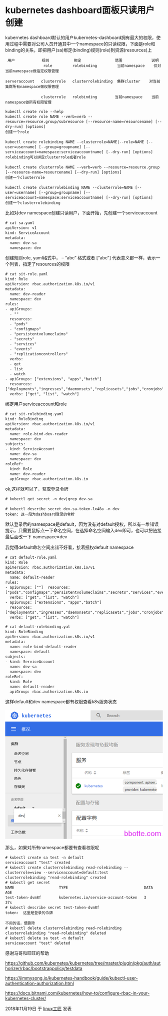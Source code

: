 # kubernetes dashboard面板只读用户创建

kubernetes dashboard默认的用户kubernetes-dashboard拥有最大的权限，使用过程中需要对公司人员开通其中一个namespace的只读权限，下面是role和binding的关系，即把用户(sa)绑定(binding)规则(role)到资源(resources)上

```
 用户            规则           绑定               范围             说明
                 role         rolebinding         当前namespace    仅对当前namespace做指定权限管理
					    
serveraccount   clusterrole   clusterrolebinding  集群cluster	   对当前集群所有namespace做权限管理
 
                clusterrole   rolebinding        当前namespace    当前namespace做所有权限管理
```

```
kubectl create role --help
kubectl create role NAME --verb=verb --resource=resource.group/subresource [--resource-name=resourcename] [--dry-run] [options]
创建一个role
 
kubectl create rolebinding NAME --clusterrole=NAME|--role=NAME [--user=username] [--group=groupname] [--serviceaccount=namespace:serviceaccountname] [--dry-run] [options]
rolebinding可以绑定clusterrole或者role
 
kubectl create clusterrole NAME --verb=verb --resource=resource.group [--resource-name=resourcename] [--dry-run] [options]
创建一个clusterrole
 
kubectl create clusterrolebinding NAME --clusterrole=NAME [--user=username] [--group=groupname] [--serviceaccount=namespace:serviceaccountname] [--dry-run] [options]
创建一个clusterrolebinding
```

比如对dev namespace创建只读用户，下面开始，先创建一个serviceaccount

```
# cat sa.yaml 
apiVersion: v1
kind: ServiceAccount
metadata:
  name: dev-sa
  namespace: dev
```

创建规则role,  yaml格式中， – “abc” 格式或者 [“abc”] 代表意义都一样，表示一个列表，指定了resources的权限

```
# cat sit-role.yaml 
kind: Role
apiVersion: rbac.authorization.k8s.io/v1
metadata:
  name: dev-reader
  namespace: dev
rules:
- apiGroups:
  - ""
  resources:
  - "pods"
  - "configmaps"
  - "persistentvolumeclaims"
  - "secrets"
  - "services"
  - "events"
  - "replicationcontrollers"
  verbs:
  - get
  - list
  - watch
- apiGroups: ["extensions", "apps","batch"]
  resources: ["deployments","ingresses","daemonsets","replicasets","jobs","cronjobs","statefulsets"]
  verbs: ["get", "list", "watch"]
```

绑定用户serviceaccount和role

```
# cat sit-rolebinding.yaml 
kind: RoleBinding
apiVersion: rbac.authorization.k8s.io/v1
metadata:
  name: role-bind-dev-reader
  namespace: dev
subjects:
- kind: ServiceAccount
  name: dev-sa
  namespace: dev
roleRef:
  kind: Role
  name: dev-reader
  apiGroup: rbac.authorization.k8s.io
```

ok,这样就可以了，获取登录令牌

```
# kubectl get secret -n dev|grep dev-sa
 
# kubectl describe secret dev-sa-token-lx48a -n dev
token: 这一段为dashboard登录的令牌
```

默认登录后的namespace是default，因为没有对default授权，所以有一堆错误提示，只需要鼠标点一下命名空间，在选择命名空间输入dev即可，也可以把链接最后面改一下 namespace=dev

我觉得default命名空间出错不好看，接着授权default namespace

```
# cat default-role.yaml
kind: Role
apiVersion: rbac.authorization.k8s.io/v1
metadata:
  name: default-reader
rules:
- apiGroups: [""]  resources: ["pods","configmaps","persistentvolumeclaims","secrets","services","events","replicationcontrollers"]
  verbs: ["get", "list", "watch"]
- apiGroups: ["extensions", "apps","batch"]
  resources: ["deployments","ingresses","daemonsets","replicasets","jobs","cronjobs","statefulsets"]
  verbs: ["get", "list", "watch"]
```

```
# cat default-rolebinding.yal 
kind: RoleBinding
apiVersion: rbac.authorization.k8s.io/v1
metadata:
  name: role-bind-default-reader
  namespace: default
subjects:
- kind: ServiceAccount
  name: dev-sa
  namespace: dev
roleRef:
  kind: Role
  name: default-reader
  apiGroup: rbac.authorization.k8s.io
```

这样default和dev namespace都有权限查看k8s服务状态

![kubernetes dashboard面板只读用户创建 - 第1张  | linux工匠|关注运维自动化|Python开发|linux高可用集群|数据库维护|性能提优|系统架构](../images/2018/11/k8s-dashboard-readonly.png)

那么，如果对所有namespace都要有查看权限呢

```
# kubectl create sa test -n default
serviceaccount "test" created
# kubectl create clusterrolebinding read-rolebinding --clusterrole=view --serviceaccount=default:test
clusterrolebinding "read-rolebinding" created
# kubectl get secret
NAME                    TYPE                                  DATA      AGE
test-token-dvm8f        kubernetes.io/service-account-token   3         37s
# kubectl describe secret test-token-dvm8f
token:  这里是登录的令牌
 
不用的话，便删除
# kubectl delete clusterrolebinding read-rolebinding
clusterrolebinding "read-rolebinding" deleted
# kubectl delete sa test -n default
serviceaccount "test" deleted
```

感谢马哥和旺旺的帮助

<https://github.com/kubernetes/kubernetes/tree/master/plugin/pkg/auth/authorizer/rbac/bootstrappolicy/testdata>

<https://jimmysong.io/kubernetes-handbook/guide/kubectl-user-authentication-authorization.html>

<https://docs.bitnami.com/kubernetes/how-to/configure-rbac-in-your-kubernetes-cluster/>



2018年11月19日 于 [linux工匠](http://www.bbotte.com/) 发表